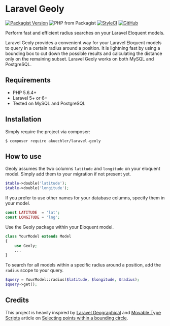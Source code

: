 # Laravel Geoly

[![Packagist Version](https://img.shields.io/packagist/v/akuechler/laravel-geoly)](https://packagist.org/packages/akuechler/laravel-geoly)
![PHP from Packagist](https://img.shields.io/packagist/php-v/akuechler/laravel-geoly)
[![StyleCI](https://github.styleci.io/repos/226726169/shield?branch=master)](https://github.styleci.io/repos/226726169)
[![GitHub](https://img.shields.io/github/license/akuechler/laravel-geoly)](https://github.com/akuechler/laravel-geoly/blob/master/LICENSE)

Perform fast and efficient radius searches on your Laravel Eloquent models.

Laravel Geoly provides a convenient way for your Laravel Eloquent models to query in a certain radius around a position. It is lightning fast by using a bounding box to cut down the possible results and calculating the distance only on the remaining subset. Laravel Geoly works on both MySQL and PostgreSQL.

## Requirements

* PHP 5.6.4+
* Laravel 5+ or 6+
* Tested on MySQL and PostgreSQL

## Installation

Simply require the project via composer:

`$ composer require akuechler/laravel-geoly`

## How to use

Geoly assumes the two columns `latitude` and `longitude` on your eloquent model. Simply add them to your migration if not present yet.

```php
$table->double('latitude');
$table->double('longitude');
``` 

If you prefer to use other names for your database columns, specify them in your model.

```php
const LATITUDE  = 'lat';
const LONGITUDE = 'lng';
```

Use the Geoly package within your Eloquent model.

```php
class YourModel extends Model
{
    use Geoly;
    ...
}
```

To search for all models within a specific radius around a position, add the `radius` scope to your query.

```php
$query = YourModel::radius($latitude, $longitude, $radius);
$query->get();
```

## Credits

This project is heavily inspired by [Laravel Geographical](https://github.com/malhal/Laravel-Geographical) and [Movable Type Scripts](https://www.movable-type.co.uk/) article on [Selecting points within a bounding circle](https://www.movable-type.co.uk/scripts/latlong-db.html).